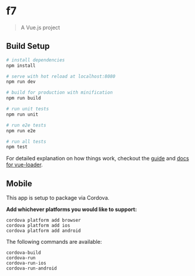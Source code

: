# f7

> A Vue.js project

## Build Setup

``` bash
# install dependencies
npm install

# serve with hot reload at localhost:8080
npm run dev

# build for production with minification
npm run build

# run unit tests
npm run unit

# run e2e tests
npm run e2e

# run all tests
npm test
```

For detailed explanation on how things work, checkout the [guide](http://vuejs-templates.github.io/webpack/) and [docs for vue-loader](http://vuejs.github.io/vue-loader).

## Mobile

This app is setup to package via Cordova.

**Add whichever platforms you would like to support:**

```
cordova platform add browser
cordova platform add ios
cordova platform add android
```

The following commands are available:

```
cordova-build
cordova-run
cordova-run-ios
cordova-run-android
```

